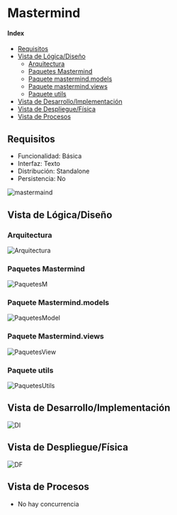 # Mastermind

#### Index
- [Requisitos](#Requisitos)
- [Vista de Lógica/Diseño](#Vista-de-LógicaDiseño)
  - [Arquitectura](#Arquitectura)
  - [Paquetes Mastermind](#Paquetes-Mastermind)
  - [Paquete mastermind.models](#Paquete-Mastermindmodels)
  - [Paquete mastermind.views](#Paquete-Mastermindviews)
  - [Paquete utils](#Paquete-utils)
- [Vista de Desarrollo/Implementación](#Vista-de-DesarrolloImplementación)
- [Vista de Despliegue/Física](#Vista-de-DespliegueFísica)
- [Vista de Procesos](#Vista-de-Procesos)

## Requisitos
- Funcionalidad: Básica
- Interfaz: Texto         
- Distribución: Standalone  
- Persistencia: No     

![mastermaind](/Mastermind/Documentation/mastermind.jpeg)

## Vista de Lógica/Diseño

### Arquitectura
![Arquitectura](/Mastermind/Documentation/Arquitectura.PNG)

### Paquetes Mastermind
![PaquetesM](/Mastermind/Documentation/paqueteMastermind.PNG)

### Paquete Mastermind.models
![PaquetesModel](/Mastermind/Documentation/paqueteModel.PNG)

### Paquete Mastermind.views
![PaquetesView](/Mastermind/Documentation/paqueteView.PNG)

### Paquete utils
![PaquetesUtils](/Mastermind/Documentation/paqueteUtils.PNG)

## Vista de Desarrollo/Implementación
![DI](/Mastermind/Documentation/umlVD.PNG)

## Vista de Despliegue/Física
![DF](/Mastermind/Documentation/umlDF.PNG)

## Vista de Procesos
- No hay concurrencia
